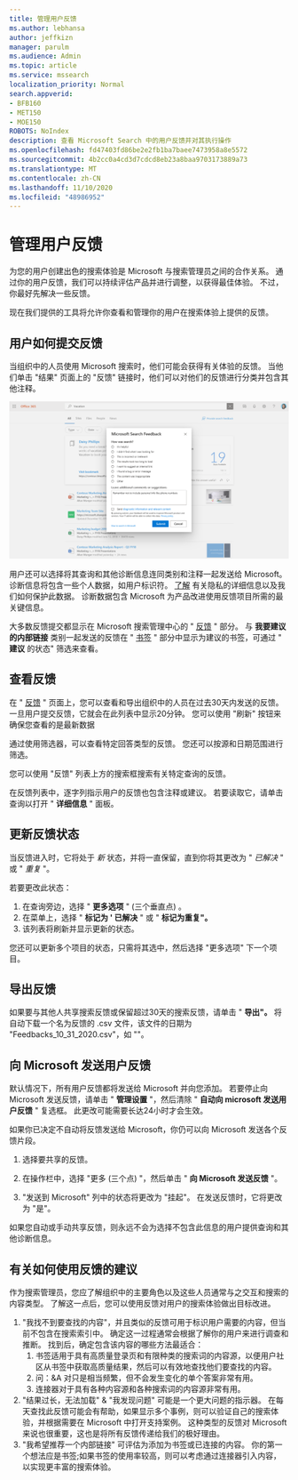 ```yaml
---
title: 管理用户反馈
ms.author: lebhansa
author: jeffkizn
manager: parulm
ms.audience: Admin
ms.topic: article
ms.service: mssearch
localization_priority: Normal
search.appverid:
- BFB160
- MET150
- MOE150
ROBOTS: NoIndex
description: 查看 Microsoft Search 中的用户反馈并对其执行操作
ms.openlocfilehash: fd47403fd86be2e2fb1ba7baee7473958a8e5572
ms.sourcegitcommit: 4b2cc0a4cd3d7cdcd8eb23a8baa9703173889a73
ms.translationtype: MT
ms.contentlocale: zh-CN
ms.lasthandoff: 11/10/2020
ms.locfileid: "48986952"
---
```

# <a name="managing-user-feedback"></a>管理用户反馈

为您的用户创建出色的搜索体验是 Microsoft 与搜索管理员之间的合作关系。 通过你的用户反馈，我们可以持续评估产品并进行调整，以获得最佳体验。 不过，你最好先解决一些反馈。

现在我们提供的工具将允许你查看和管理你的用户在搜索体验上提供的反馈。

## <a name="how-users-submit-feedback"></a>用户如何提交反馈

当组织中的人员使用 Microsoft 搜索时，他们可能会获得有关体验的反馈。 当他们单击 "结果" 页面上的 "反馈" 链接时，他们可以对他们的反馈进行分类并包含其他注释。

![全局反馈表单](media/feedback/feedback-global-dialog.png)

用户还可以选择将其查询和其他诊断信息连同类别和注释一起发送给 Microsoft。 诊断信息将包含一些个人数据，如用户标识符。 [了解](https://privacy.microsoft.com/en-US/privacystatement) 有关隐私的详细信息以及我们如何保护此数据。 诊断数据包含 Microsoft 为产品改进使用反馈项目所需的最关键信息。

大多数反馈提交都显示在 Microsoft 搜索管理中心的 " [反馈](https://admin.microsoft.com/Adminportal/Home#/MicrosoftSearch/feedback) " 部分。 与 **我要建议的内部链接** 类别一起发送的反馈在 " [书签](https://admin-ignite.microsoft.com/Adminportal/Home#/MicrosoftSearch/bookmarks) " 部分中显示为建议的书签，可通过 " **建议** 的状态" 筛选来查看。

## <a name="review-feedback"></a>查看反馈

在 " [反馈](https://admin.microsoft.com/Adminportal/Home#/MicrosoftSearch/feedback) " 页面上，您可以查看和导出组织中的人员在过去30天内发送的反馈。 一旦用户提交反馈，它就会在此列表中显示20分钟。 您可以使用 "刷新" 按钮来确保您查看的是最新数据

通过使用筛选器，可以查看特定回答类型的反馈。 您还可以按源和日期范围进行筛选。

您可以使用 "反馈" 列表上方的搜索框搜索有关特定查询的反馈。

在反馈列表中，逐字列指示用户的反馈也包含注释或建议。 若要读取它，请单击查询以打开 " **详细信息** " 面板。

## <a name="update-feedback-state"></a>更新反馈状态

当反馈进入时，它将处于 *新* 状态，并将一直保留，直到你将其更改为 " *已解决* " 或 " *重复* "。

若要更改此状态：

1. 在查询旁边，选择 " **更多选项** " (三个垂直点) 。
1. 在菜单上，选择 " **标记为 ' 已解决** " 或 " **标记为重复"。**
1. 该列表将刷新并显示更新的状态。

您还可以更新多个项目的状态，只需将其选中，然后选择 "更多选项" 下一个项目。

## <a name="export-feedback"></a>导出反馈

如果要与其他人共享搜索反馈或保留超过30天的搜索反馈，请单击 " **导出"。** 将自动下载一个名为反馈的 .csv 文件，该文件的日期为 "Feedbacks_10_31_2020.csv"，如 ""。

## <a name="send-user-feedback-to-microsoft"></a>向 Microsoft 发送用户反馈

默认情况下，所有用户反馈都将发送给 Microsoft 并向您添加。 若要停止向 Microsoft 发送反馈，请单击 " **管理设置** "，然后清除 " **自动向 microsoft 发送用户反馈** " 复选框。 此更改可能需要长达24小时才会生效。

如果你已决定不自动将反馈发送给 Microsoft，你仍可以向 Microsoft 发送各个反馈片段。

1. 选择要共享的反馈。
1. 在操作栏中，选择 "更多 (三个点) "，然后单击 " **向 Microsoft 发送反馈** "。

1. "发送到 Microsoft" 列中的状态将更改为 "挂起"。 在发送反馈时，它将更改为 "是"。

如果您自动或手动共享反馈，则永远不会为选择不包含此信息的用户提供查询和其他诊断信息。

## <a name="suggestions-on-how-to-use-feedback"></a>有关如何使用反馈的建议

作为搜索管理员，您应了解组织中的主要角色以及这些人员通常与之交互和搜索的内容类型。 了解这一点后，您可以使用反馈对用户的搜索体验做出目标改进。

1. "我找不到要查找的内容"，并且类似的反馈可用于标识用户需要的内容，但当前不包含在搜索索引中。 确定这一过程通常会根据了解你的用户来进行调查和推断。 找到后，确定包含该内容的哪些方法最适合：
    1. 书签适用于具有高质量登录页和有限种类的搜索词的内容源，以便用户社区从书签中获取高质量结果，然后可以有效地查找他们要查找的内容。
    1. 问：&A 对只是相当频繁，但不会发生变化的单个答案非常有用。
    1. 连接器对于具有各种内容源和各种搜索词的内容源非常有用。
1. "结果过长，无法加载" & "我发现问题" 可能是一个更大问题的指示器。 在每天查找此反馈可能会有帮助，如果显示多个事例，则可以验证自己的搜索体验，并根据需要在 Microsoft 中打开支持案例。 这种类型的反馈对 Microsoft 来说也很重要，这也是将所有反馈传递给我们的极好理由。
1. "我希望推荐一个内部链接" 可评估为添加为书签或已连接的内容。 你的第一个想法应是书签;如果书签的使用率较高，则可以考虑通过连接器引入内容，以实现更丰富的搜索体验。
